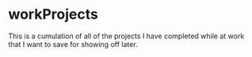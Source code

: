 workProjects
============

This is a cumulation of all of the projects I have completed while at work that I want to save for showing off later.
